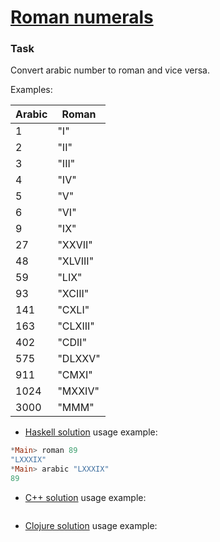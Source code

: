 # <ins>Roman numerals</ins>

### Task
Convert arabic number to roman and vice versa.

Examples:

  Arabic | Roman
 --------|--------
    1    | "I"
    2    | "II"
    3    | "III"
    4    | "IV"
    5    | "V"
    6    | "VI"
    9    | "IX"
    27   | "XXVII"
    48   | "XLVIII"
    59   | "LIX"
    93   | "XCIII"
    141  | "CXLI"
    163  | "CLXIII"
    402  | "CDII"
    575  | "DLXXV"
    911  | "CMXI"
    1024 | "MXXIV"
    3000 | "MMM"

- [Haskell solution](Roman.hs) usage example:
```haskell
*Main> roman 89
"LXXXIX"
*Main> arabic "LXXXIX"
89
```
- [C++ solution](Roman.cpp) usage example:
```c++
```
- [Clojure solution](Roman.clj) usage example:
```clojure
```
